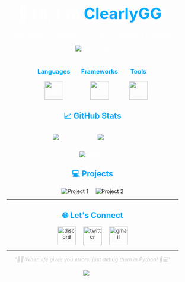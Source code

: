 <div align="center" style="padding: 20px; background:; border-radius: 20px; color: white;">
  <h1 style="font-size: 3em; margin-bottom: 0.5em;">👋 Hi, I'm <span style="color: #00A8FF;">ClearlyGG</span>!</h1>
  <p style="font-size: 1.2em;">Self-Taught Programmer | Game Developer | Manager</p>

  <div style="margin: 20px 0;">
    <img src="https://readme-typing-svg.herokuapp.com?font=Fira+Code&size=28&duration=4000&color=00A8FF&center=true&vCenter=true&width=600&lines=I+build+games+on+Roblox;I+love+learning+new+tech;Coding+is+my+superpower!" alt="typing intro" />
  </div>


<div align="center" style="margin-top: 20px;">  
  <div style="display: flex; justify-content: center; flex-wrap: wrap; gap: 30px;">
    <div>
      <h3 style="color: #00A8FF;">Languages</h3>
      <img src="https://skillicons.dev/icons?i=python,lua,typescript,js,html,css,go" alt="languages" style="height: 50px;" />
    </div>
    <div>
      <h3 style="color: #00A8FF;">Frameworks</h3>
      <img src="https://skillicons.dev/icons?i=react,nextjs,tailwind,discordjs,nodejs" alt="frameworks" style="height: 50px;" />
    </div>
    <div>
      <h3 style="color: #00A8FF;">Tools</h3>
      <img src="https://skillicons.dev/icons?i=vscode,git,github,vercel,azure,mongodb,pycharm,firebase" alt="tools" style="height: 50px;" />
    </div>
  </div>


<div align="center">
  <h2 style="color: #00A8FF;">📈 GitHub Stats</h2>
  <div>
    <img src="https://github-readme-stats.vercel.app/api?username=ClearlyGG&show_icons=true&theme=react" alt="GitHub stats" style="margin: 10px;" />
    <img src="https://github-readme-streak-stats.herokuapp.com?user=ClearlyGG&theme=react&hide_border=true" alt="streak stats" style="margin: 10px;" />
  </div>
  <img src="https://github-profile-trophy.vercel.app/?username=ClearlyGG&theme=onedark&no-frame=true&margin-w=15" alt="trophies" style="margin-top: 20px;" />
</div>


<div align="center">
  <h2 style="color: #00A8FF;">💻 Projects</h2>
  <div style="display: flex; justify-content: center; gap: 20px; flex-wrap: wrap;">
    <a href="https://github.com/ClearlyGG/clearlygg" style="text-decoration: none;">
      <img src="https://github-readme-stats.vercel.app/api/pin/?username=ClearlyGG&repo=clearlygg&theme=react" alt="Project 1" />
    </a>
    <a href="https://github.com/ClearlyGG/clearlygg" style="text-decoration: none;">
      <img src="https://github-readme-stats.vercel.app/api/pin/?username=ClearlyGG&repo=clearlygg&theme=react" alt="Project 2" />
    </a>
  </div>
</div>

---

<div align="center">
  <h2 style="color: #00A8FF;">🌐 Let's Connect</h2>
  <div style="display: flex; justify-content: center; gap: 20px; flex-wrap: wrap; margin-top: 10px;">
    <a href="https://discord.com/users/899624765109702737">
      <img src="https://skillicons.dev/icons?i=discord" alt="discord" style="height:50px;" />
    </a>
    <a href="https://x.com/clearlygg">
      <img src="https://skillicons.dev/icons?i=twitter" alt="twitter" style="height:50px;" />
    </a>
    <a href="mailto:clearlygg@gmail.com">
      <img src="https://skillicons.dev/icons?i=gmail" alt="gmail" style="height:50px;" />
    </a>
  </div>
</div>

---

<div align="center">
  <p style="font-style: italic; color: #cccccc;">
    "👨‍💻 When life gives you errors, just debug them in Python! 🐍💻"
  </p>
  <img src="https://readme-jokes.vercel.app/api?theme=dark" alt="jokes" />
</div>
